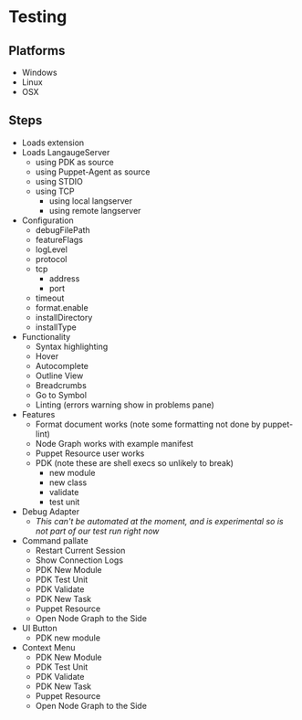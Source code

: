 # Testing

## Platforms

- Windows
- Linux
- OSX

## Steps

- Loads extension
- Loads LangaugeServer
  - using PDK as source
  - using Puppet-Agent as source
  - using STDIO
  - using TCP
    - using local langserver
    - using remote langserver
- Configuration
  - debugFilePath
  - featureFlags
  - logLevel
  - protocol
  - tcp
    - address
    - port
  - timeout
  - format.enable
  - installDirectory
  - installType
- Functionality
  - Syntax highlighting
  - Hover
  - Autocomplete
  - Outline View
  - Breadcrumbs
  - Go to Symbol
  - Linting (errors warning show in problems pane)
- Features
  - Format document works (note some formatting not done by puppet-lint)
  - Node Graph works with example manifest
  - Puppet Resource user works
  - PDK (note these are shell execs so unlikely to break)
    - new module
    - new class
    - validate
    - test unit
- Debug Adapter
  - *This can't be automated at the moment, and is experimental so is not part of our test run right now*
- Command pallate
  - Restart Current Session
  - Show Connection Logs
  - PDK New Module
  - PDK Test Unit
  - PDK Validate
  - PDK New Task
  - Puppet Resource
  - Open Node Graph to the Side
- UI Button
  - PDK new module
- Context Menu
  - PDK New Module
  - PDK Test Unit
  - PDK Validate
  - PDK New Task
  - Puppet Resource
  - Open Node Graph to the Side

